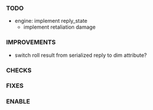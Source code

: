 ### TODO
- engine: implement reply_state
    - implement retaliation damage

### IMPROVEMENTS
- switch roll result from serialized reply to dim attribute?

### CHECKS

### FIXES

### ENABLE
